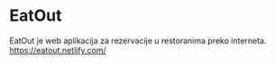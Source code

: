 # EatOut
EatOut je web aplikacija za rezervacije u restoranima preko interneta.
https://eatout.netlify.com/
